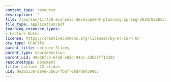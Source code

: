 ```yaml
---
content_type: resource
description: ''
file: /courses/11-438-economic-development-planning-spring-2020/0e265336d84e3b63fb6f08d7d84384d5_MIT11_438s20_lec22.pdf
file_type: application/pdf
learning_resource_types:
- Lecture Notes
license: https://creativecommons.org/licenses/by-nc-sa/4.0/
ocw_type: OCWFile
parent_title: Lecture Slides
parent_type: CourseSection
parent_uid: 49e26fc5-67a8-ed5d-942c-2d5a7ff1d3d2
resourcetype: Document
title: Lecture 22 slides
uid: 0e265336-d84e-3b63-fb6f-08d7d84384d5
---
```

